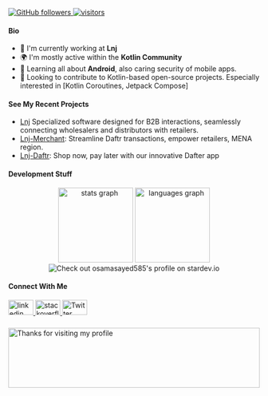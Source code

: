 <p align="left">
  <a href="https://github.com/osamasayed585?tab=followers">
    <img alt="GitHub followers" src="https://img.shields.io/github/followers/osamasayed585?color=green&logo=github">
  </a>
  
</a>
  <a href="https://github.com/mbakgun/">
    <img src="https://komarev.com/ghpvc/?username=osamasayed151" alt="visitors" />
  </a>
</p>

#### Bio

- 🏢 I'm currently working at **Lnj**
- 🌍 I'm mostly active within the **Kotlin Community**
- 🌱 Learning all about **Android**, also caring security of mobile apps.
- :calendar: Looking to contribute to Kotlin-based open-source projects. Especially interested in [Kotlin Coroutines, Jetpack Compose]

#### See My Recent Projects

- [Lnj](https://play.google.com/store/apps/details?id=com.sa.lnj&hl=fa) Specialized software designed for B2B interactions, seamlessly connecting wholesalers and distributors with retailers.
- [Lnj-Merchant](https://play.google.com/store/apps/details?id=com.sa.lnjprovider): Streamline Daftr transactions, empower retailers, MENA region.
- [Lnj-Daftr](https://play.google.com/store/apps/details?id=com.sa.lnjdafter): Shop now, pay later with our innovative Dafter app

  
    
#### Development Stuff

<div align="center">
  <img src="https://github-readme-stats.vercel.app/api?hide_title=false&hide_rank=false&show_icons=true&include_all_commits=true&count_private=true&disable_animations=false&theme=dark&locale=en&hide_border=false&username=osamasayed585" height="150" alt="stats graph"  />
  <img src="https://github-readme-stats.vercel.app/api/top-langs?locale=en&hide_title=false&layout=compact&card_width=320&langs_count=4&theme=dark&hide_border=false&username=osamasayed585" height="150" alt="languages graph"  />
</div>

<div 
  align="center"
  href="https://stardev.io/developers/osamasayed585">
<img alt="Check out osamasayed585&apos;s profile on stardev.io" src="https://stardev.io/developers/osamasayed585/badge/languages/country.svg" />
</div>


#### Connect With Me

  <a href="https://www.linkedin.com/in/osamasayed585/" target="_blank">
    <img src="https://raw.githubusercontent.com/maurodesouza/profile-readme-generator/master/src/assets/icons/social/linkedin/default.svg" width="50" height="30" alt="linkedin logo"  />
  </a>
  <a href="https://stackoverflow.com/users/10733439/osama-sayed" target="_blank">
    <img src="https://raw.githubusercontent.com/maurodesouza/profile-readme-generator/master/src/assets/icons/social/stackoverflow/default.svg" width="50" height="30" alt="stackoverflow logo"  />
  </a>
  <a href="https://twitter.com/osamasayed585" target="_blank">
    <img src="https://raw.githubusercontent.com/maurodesouza/profile-readme-generator/master/src/assets/icons/social/twitter/default.svg" width="50" height="30" alt="Twitter logo"  />
  </a>



###
<img height="120" alt="Thanks for visiting my profile" width="100%" src="https://raw.githubusercontent.com/osamasayed585/osamasayed585/0b94eb7130519adfc2dc5117c7fc25e3f6a3eb4f/murqee.svg" />
